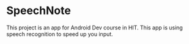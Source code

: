 SpeechNote
==========

This project is an app for Android Dev course in HIT. This app is using speech recognition to speed up you input.